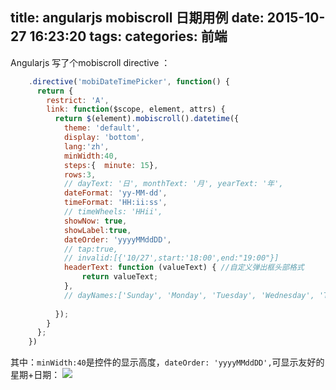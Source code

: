 title: angularjs mobiscroll 日期用例
date: 2015-10-27 16:23:20
tags:
categories: 前端
---
Angularjs 写了个mobiscroll directive ：
```javascript
	.directive('mobiDateTimePicker', function() {
	  return {
	    restrict: 'A',
	    link: function($scope, element, attrs) {
	      return $(element).mobiscroll().datetime({
	        theme: 'default',
	        display: 'bottom',
	        lang:'zh',
	        minWidth:40,
	        steps:{  minute: 15},
	        rows:3,
	        // dayText: '日', monthText: '月', yearText: '年',
	        dateFormat: 'yy-MM-dd',
	        timeFormat: 'HH:ii:ss',
	        // timeWheels: 'HHii',
	        showNow: true, 
	        showLabel:true,
	        dateOrder: 'yyyyMMddDD',
	        // tap:true,
	        // invalid:[{'10/27',start:'18:00',end:"19:00"}]
	        headerText: function (valueText) { //自定义弹出框头部格式
	            return valueText;
	        },
	        // dayNames:['Sunday', 'Monday', 'Tuesday', 'Wednesday', 'Thursday', 'Friday', 'Saturday']
	
	      });
	    }
	  };
	})
```
其中：`minWidth:40`是控件的显示高度，`dateOrder: 'yyyyMMddDD',`可显示友好的星期+日期：
![](http://7xjzsc.com1.z0.glb.clouddn.com/15-10-27/48605780.jpg)
